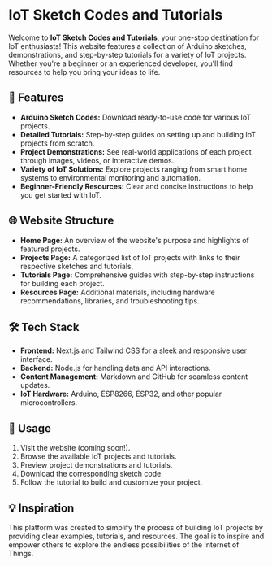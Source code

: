 # IoT Sketch Codes and Tutorials

Welcome to **IoT Sketch Codes and Tutorials**, your one-stop destination for IoT enthusiasts! This website features a collection of Arduino sketches, demonstrations, and step-by-step tutorials for a variety of IoT projects. Whether you're a beginner or an experienced developer, you'll find resources to help you bring your ideas to life.

## 🚀 Features

- **Arduino Sketch Codes:** Download ready-to-use code for various IoT projects.
- **Detailed Tutorials:** Step-by-step guides on setting up and building IoT projects from scratch.
- **Project Demonstrations:** See real-world applications of each project through images, videos, or interactive demos.
- **Variety of IoT Solutions:** Explore projects ranging from smart home systems to environmental monitoring and automation.
- **Beginner-Friendly Resources:** Clear and concise instructions to help you get started with IoT.

## 🌐 Website Structure

- **Home Page:** An overview of the website's purpose and highlights of featured projects.
- **Projects Page:** A categorized list of IoT projects with links to their respective sketches and tutorials.
- **Tutorials Page:** Comprehensive guides with step-by-step instructions for building each project.
- **Resources Page:** Additional materials, including hardware recommendations, libraries, and troubleshooting tips.

## 🛠️ Tech Stack

- **Frontend:** Next.js and Tailwind CSS for a sleek and responsive user interface.
- **Backend:** Node.js for handling data and API interactions.
- **Content Management:** Markdown and GitHub for seamless content updates.
- **IoT Hardware:** Arduino, ESP8266, ESP32, and other popular microcontrollers.

## 📖 Usage

1. Visit the website (coming soon!).
2. Browse the available IoT projects and tutorials.
3. Preview project demonstrations and tutorials.
4. Download the corresponding sketch code.
5. Follow the tutorial to build and customize your project.

## 💡 Inspiration

This platform was created to simplify the process of building IoT projects by providing clear examples, tutorials, and resources. The goal is to inspire and empower others to explore the endless possibilities of the Internet of Things.
